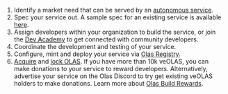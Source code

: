 1. Identify a market need that can be served by an [autonomous service](https://olas.network/learn#what-are-autonomous-services).
1. Spec your service out. A sample spec for an existing service is available [here](https://github.com/valory-xyz/autonolas-aip/blob/aip-2/docs/OlasAutomate.pdf).
1. Assign developers within your organization to build the service, or join the [Dev Academy](https://www.valory.xyz/academy) to get connected with community developers.
1. Coordinate the development and testing of your service.
1. Configure, mint and deploy your service via [Olas Registry](https://registry.olas.network).
1. [Acquire](https://olas.network/olas-token#get-olas) and [lock OLAS](https://member.olas.network). If you have more than 10k veOLAS, you can make donations to your service to reward developers. Alternatively, advertise your service on the Olas Discord to try get existing veOLAS holders to make donations. Learn more about [Olas Build Rewards](https://olas.network/build). 